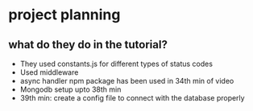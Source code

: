 # project planning

## what do they do in the tutorial?
- They used constants.js for different types of status codes
- Used middleware
- async handler npm package has been used in 34th min of video
- Mongodb setup upto 38th min
- 39th min: create a config file to connect with the database properly